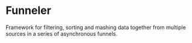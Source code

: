 # Funneler
Framework for filtering, sorting and mashing data together from multiple sources in a series of asynchronous funnels.
